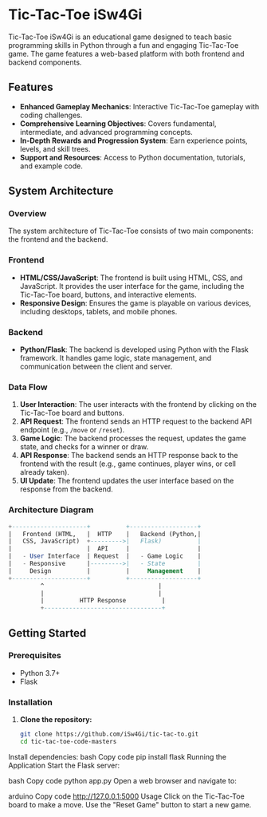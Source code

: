 # Tic-Tac-Toe iSw4Gi

Tic-Tac-Toe iSw4Gi is an educational game designed to teach basic programming skills in Python through a fun and engaging Tic-Tac-Toe game. The game features a web-based platform with both frontend and backend components.

## Features

- **Enhanced Gameplay Mechanics**: Interactive Tic-Tac-Toe gameplay with coding challenges.
- **Comprehensive Learning Objectives**: Covers fundamental, intermediate, and advanced programming concepts.
- **In-Depth Rewards and Progression System**: Earn experience points, levels, and skill trees.
- **Support and Resources**: Access to Python documentation, tutorials, and example code.

## System Architecture

### Overview

The system architecture of Tic-Tac-Toe consists of two main components: the frontend and the backend.

### Frontend

- **HTML/CSS/JavaScript**: The frontend is built using HTML, CSS, and JavaScript. It provides the user interface for the game, including the Tic-Tac-Toe board, buttons, and interactive elements.
- **Responsive Design**: Ensures the game is playable on various devices, including desktops, tablets, and mobile phones.

### Backend

- **Python/Flask**: The backend is developed using Python with the Flask framework. It handles game logic, state management, and communication between the client and server.

### Data Flow

1. **User Interaction**: The user interacts with the frontend by clicking on the Tic-Tac-Toe board and buttons.
2. **API Request**: The frontend sends an HTTP request to the backend API endpoint (e.g., `/move` or `/reset`).
3. **Game Logic**: The backend processes the request, updates the game state, and checks for a winner or draw.
4. **API Response**: The backend sends an HTTP response back to the frontend with the result (e.g., game continues, player wins, or cell already taken).
5. **UI Update**: The frontend updates the user interface based on the response from the backend.

### Architecture Diagram
```sql
+---------------------+          +-------------------+
|   Frontend (HTML,   |  HTTP    |   Backend (Python,|
|   CSS, JavaScript)  +--------->|   Flask)          |
|                     |  API     |                   |
|   - User Interface  | Request  |   - Game Logic    |
|   - Responsive      |--------->|   - State         |
|     Design          |          |     Management    |
+---------------------+          +-------------------+
         ^                                |
         |                                |
         |          HTTP Response          |
         +---------------------------------+
```


## Getting Started

### Prerequisites

- Python 3.7+
- Flask

### Installation

1. **Clone the repository:**
   ```bash
   git clone https://github.com/iSw4Gi/tic-tac-to.git
   cd tic-tac-toe-code-masters
Install dependencies:
bash
Copy code
pip install flask
Running the Application
Start the Flask server:

bash
Copy code
python app.py
Open a web browser and navigate to:

arduino
Copy code
http://127.0.0.1:5000
Usage
Click on the Tic-Tac-Toe board to make a move.
Use the "Reset Game" button to start a new game.